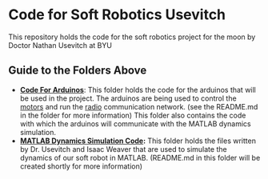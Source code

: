 # Code for Soft Robotics Usevitch
This repository holds the code for the soft robotics project for the moon by Doctor Nathan Usevitch at BYU
## Guide to the Folders Above
- **[Code For Arduinos](\Code_for_Arduinos)**: This folder holds the code for the arduinos that will be used in the project. The arduinos are being used to control the [motors](https://www.servocity.com/60-rpm-hd-premium-planetary-gear-motor-w-encoder/) and run the [radio](https://howtomechatronics.com/tutorials/arduino/arduino-wireless-communication-nrf24l01-tutorial/#:~:text=nRF24L01%20Transceiver%20Module,-Let's%20take%20a&text=It%20uses%20the%202.4%20GHz,2.4%20%E2%80%93%202.5GHz%20ISM%20band) communication network. (see the README.md in the folder for more information) This folder also contains the code with which the arduinos will communicate with the MATLAB dynamics simulation.
- **[MATLAB Dynamics Simulation Code](\MATLAB_dynamics_code):** This folder holds the files written by Dr. Usevitch and Isaac Weaver that are used to simulate the dynamics of our soft robot in MATLAB. (README.md in this folder will be created shortly for more information)